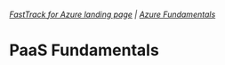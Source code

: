 ###### [FastTrack for Azure landing page](https://github.com/Azure/FastTrackForAzure) | [Azure Fundamentals](https://github.com/Azure/fta-azurefundamentals)



# PaaS Fundamentals